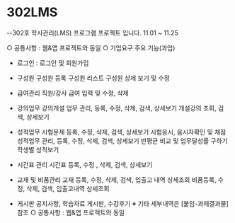 # 302LMS
--302호 학사관리(LMS) 프로그램 프로젝트 입니다.
11.01 ~ 11.25




○ 공통사항 : 웹&앱 프로젝트와 동일
○ 기업요구 주요 기능(과업)
- 로그인 : 로그인 및 회원가입
- 구성원
구성원 등록 구성원 리스트
구성원 상제 보기 및 수정

- 급여관리
직원/강사 급여 입력 및 수정, 삭제

- 강의업무
강의개설 업무 관리, 등록, 수정, 삭제, 검색, 상세보기
개설강의 조회, 검색, 상세보기

- 성적업무
시험문제 등록, 수정, 삭제, 검색, 상세보기
시험응시, 음시자확인 및 채점
성적업무 관리, 등록, 수정, 삭제, 검색, 상세보기
반평균 비교 및 업무달성률 구하기
학생별 성적보기

- 시간표 관리
시간표 등록, 수정 , 삭제, 검색, 상세보기
- 교재 및 비품관리
교재 등록, 수정, 삭제, 검색, 입출고 내역 상세조회
비품등록, 수정, 삭제, 검색, 입출고내역 상세조회

- 게시판
공지사항, 학습자료 게시판, 수강후기
※ 기타 세부내역은 [붙임-과제결과물]참조
○ 공통사항 : 웹&앱 프로젝트와 동일
